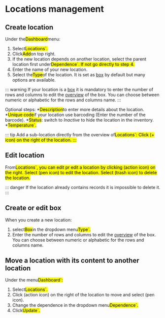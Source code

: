 # Locations management

## Create location
Under the<mark>Dashboard</mark>menu:
1. Select<mark>Locations`. 
2. Click<mark>Add</mark>on top right.
3. If the new location depends on another location, select the parent location first under<mark>Dependence`. If not go directly to step 4.
4. Enter the name of your new location. 
5. Select the<mark>Type</mark>of the location. It is set as [box](/laboratory-information-management-system/dashboard-locations.html#create-or-edit-box) by default but many options are available.

::: warning
If your location is a [box](/laboratory-information-management-system/dashboard-locations.html#create-or-edit-box)  it is mandatory to enter the number of rows and columns to edit the [overview](/laboratory-information-management-system/storage-overview.html#overview) of the box. You can choose between numeric or alphabetic for the rows and columns name.
:::

Optional steps:
*<mark>Description</mark>to enter more details about the location.
*<mark>Unique code</mark>if your location use barcoding (Enter the number of the barcode).
*<mark>Status</mark>: switch to *Inactive* to hide the location in the inventory.
*<mark>Temperature`.

::: tip
Add a sub-location directly from the overview of<mark>Locations`: Click (+ icon) on the right of the location.
:::

## Edit location
From<mark>Locations`, you can edit pr edit a location by clicking (action icon) on the right.
Select (pen icon) to edit the location. Select (trash icon) to delete the location.

::: danger
If the location already contains records it is impossible to delete it.
:::

## Create or edit box
When you create a new location:
 1. select<mark>Box</mark>in the dropdown menu<mark>Type`.
2. Enter the number of rows and columns to edit the [overview](/laboratory-information-management-system/storage-overview.html#overview) of the box. You can choose between numeric or alphabetic for the rows and columns name.

## Move a location with its content to another location
Under the menu<mark>Dashboard`:
1. Select<mark>Locations`.
2. Click (action icon) on the right of the location to move and select (pen icon).
3. Change the dependence in the dropdown menu<mark>Dependence`.
4. Click<mark>Update`.

